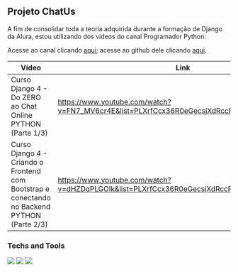 ## Projeto ChatUs

A fim de consolidar toda a teoria adquirida durante a formação de Django da Alura, estou utilizando dos vídeos do canal Programador Python:

Acesse ao canal clicando [aqui](https://www.youtube.com/@programadorpython); acesse ao github dele clicando [aqui](https://github.com/Iazzetta).

|Vídeo|Link|
|-|-|
|Curso Django 4 - Do ZERO ao Chat Online PYTHON (Parte 1/3)|https://www.youtube.com/watch?v=FN7_MV6cr4E&list=PLXrfCcx36R0eGecsjXdRccFfbmZF_AOGc|
|Curso Django 4 - Criando o Frontend com Bootstrap e conectando no Backend PYTHON  (Parte 2/3)|https://www.youtube.com/watch?v=dHZDqPLGOIk&list=PLXrfCcx36R0eGecsjXdRccFfbmZF_AOGc&index=6|


### Techs and Tools

<div align="left">
  <img src="https://img.shields.io/badge/Python-000000?style=for-the-badge&logo=python&logoColor=yellow" >
     <img src="https://img.shields.io/badge/Visual_Studio_Code-000000?style=for-the-badge&logo=visual%20studio%20code&logoColor=blue">
  <img src="https://img.shields.io/badge/django-000000.svg?style=for-the-badge&logo=django&logoColor=green">
</div>



